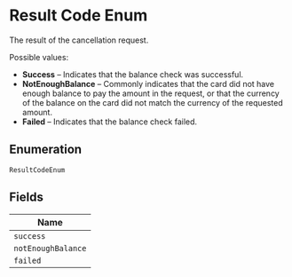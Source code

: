 
# Result Code Enum

The result of the cancellation request.

Possible values:

* **Success** – Indicates that the balance check was successful.
* **NotEnoughBalance** – Commonly indicates that the card did not have enough balance to pay the amount in the request, or that the currency of the balance on the card did not match the currency of the requested amount.
* **Failed** – Indicates that the balance check failed.

## Enumeration

`ResultCodeEnum`

## Fields

| Name |
|  --- |
| `success` |
| `notEnoughBalance` |
| `failed` |

